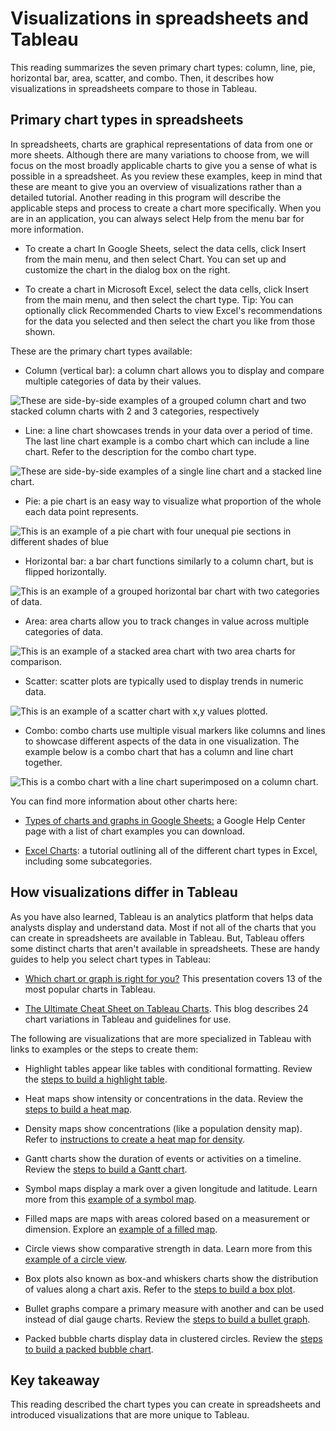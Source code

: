 Visualizations in spreadsheets and Tableau
==========================================

This reading summarizes the seven primary chart types: column, line, pie, horizontal bar, area, scatter, and combo. Then, it describes how visualizations in spreadsheets compare to those in Tableau.

Primary chart types in spreadsheets
-----------------------------------

In spreadsheets, charts are graphical representations of data from one or more sheets. Although there are many variations to choose from, we will focus on the most broadly applicable charts to give you a sense of what is possible in a spreadsheet. As you review these examples, keep in mind that these are meant to give you an overview of visualizations rather than a detailed tutorial. Another reading in this program will describe the applicable steps and process to create a chart more specifically. When you are in an application, you can always select Help from the menu bar for more information. 

-   To create a chart In Google Sheets, select the data cells, click Insert from the main menu, and then select Chart. You can set up and customize the chart in the dialog box on the right.

-   To create a chart in Microsoft Excel, select the data cells, click Insert from the main menu, and then select the chart type. Tip: You can optionally click Recommended Charts to view Excel's recommendations for the data you selected and then select the chart you like from those shown.

These are the primary chart types available:

-   Column (vertical bar): a column chart allows you to display and compare multiple categories of data by their values. 

![These are side-by-side examples of a grouped column chart and two stacked column charts with 2 and 3 categories, respectively](https://d3c33hcgiwev3.cloudfront.net/imageAssetProxy.v1/bhttENx_ToCbbRDcf_6AnA_a3eda9be6caa4e1c9f0a40f099571b40_Screen-Shot-2021-02-26-at-4.50.44-PM.png?expiry=1645315200000&hmac=XBoyXFgw0cLZxX4iVUyRqce5r-AxO-UB65LbgJfs36c)

-   Line: a line chart showcases trends in your data over a period of time. The last line chart example is a combo chart which can include a line chart. Refer to the description for the combo chart type.

![These are side-by-side examples of a single line chart and a stacked line chart.](https://d3c33hcgiwev3.cloudfront.net/imageAssetProxy.v1/wjw42RJXT4e8ONkSVw-HGA_22efe94ba0774eebb8bcd4c44f2e18d5_Screen-Shot-2021-02-28-at-5.43.25-PM.png?expiry=1645315200000&hmac=GsTPotNc6Gc3p7orrtUJ9uU3bkjAaey0MlgavzQjox4)

-   Pie: a pie chart is an easy way to visualize what proportion of the whole each data point represents. 

![This is an example of a pie chart with four unequal pie sections in different shades of blue](https://d3c33hcgiwev3.cloudfront.net/imageAssetProxy.v1/lvzCpvu6SHG8wqb7ughxIg_d77eac61c2424b94b8c1700f040e1b13_Screen-Shot-2021-02-28-at-5.44.04-PM.png?expiry=1645315200000&hmac=aDpCCQn2yYsAMIYWd7pvGy4W3gjJQog8nHCzgkcZk-c)

-   Horizontal bar: a bar chart functions similarly to a column chart, but is flipped horizontally. 

![This is an example of a grouped horizontal bar chart with two categories of data.](https://d3c33hcgiwev3.cloudfront.net/imageAssetProxy.v1/GTe0_mMVSTu3tP5jFYk7_g_6b8358837acb4f2e9b84a7b7cb7b5e66_Screen-Shot-2021-02-28-at-5.44.34-PM.png?expiry=1645315200000&hmac=BtnaBgJXzSzojkTXTEkdoB3_gK9dLeZX4zSvf33r5jM)

-   Area: area charts allow you to track changes in value across multiple categories of data. 

![This is an example of a stacked area chart with two area charts for comparison.](https://d3c33hcgiwev3.cloudfront.net/imageAssetProxy.v1/APUvVGCsR8y1L1RgrJfMdA_abd661517c4145de9e1a2b60322a7be9_Screen-Shot-2021-02-28-at-5.45.14-PM.png?expiry=1645315200000&hmac=jlB9C4PGJD_npzK1Irqmq97UyDrpb_vWgyrni5URG2Q)

-   Scatter: scatter plots are typically used to display trends in numeric data.

![This is an example of a scatter chart with x,y values plotted.](https://d3c33hcgiwev3.cloudfront.net/imageAssetProxy.v1/UVQbZpg-Rj6UG2aYPsY-Mg_db28b59319d1403d9e0b8507a7eedf65_Screen-Shot-2021-02-28-at-5.45.43-PM.png?expiry=1645315200000&hmac=t0OPTet1RjgHNP_LU035Xm2M4nV1lzK8ugOVsduDvGo)

-   Combo: combo charts use multiple visual markers like columns and lines to showcase different aspects of the data in one visualization. The example below is a combo chart that has a column and line chart together.

![This is a combo chart with a line chart superimposed on a column chart.](https://d3c33hcgiwev3.cloudfront.net/imageAssetProxy.v1/HN2Ufut2RQ2dlH7rdsUNFg_b4db76c2660940faa2b886356ec91cbf_Screen-Shot-2021-02-28-at-5.46.10-PM.png?expiry=1645315200000&hmac=hxgO6R0HB5Jf0o9FGzHe1802rJ4bLi-M93ZRuHkWiyE)

You can find more information about other charts here:

-   [Types of charts and graphs in Google Sheets:](https://support.google.com/docs/answer/190718?hl=en "Types of charts and graphs in google sheets") a Google Help Center page with a list of chart examples you can download. 

-   [Excel Charts](https://www.tutorialspoint.com/excel_charts/excel_charts_types.htm "excel charts"): a tutorial outlining all of the different chart types in Excel, including some subcategories. 

How visualizations differ in Tableau
------------------------------------

As you have also learned, Tableau is an analytics platform that helps data analysts display and understand data. Most if not all of the charts that you can create in spreadsheets are available in Tableau. But, Tableau offers some distinct charts that aren't available in spreadsheets. These are handy guides to help you select chart types in Tableau: 

-   [Which chart or graph is right for you?](http://www.tableau.com/sites/default/files/media/which_chart_v6_final_0.pdf "Which chart or graph is right for you?") This presentation covers 13 of the most popular charts in Tableau.

-   [The Ultimate Cheat Sheet on Tableau Charts](https://towardsdatascience.com/the-ultimate-cheat-sheet-on-tableau-charts-642bca94dde5 "The ultimate cheat sheet on tableau charts"). This blog describes 24 chart variations in Tableau and guidelines for use. 

The following are visualizations that are more specialized in Tableau with links to examples or the steps to create them:

-   Highlight tables appear like tables with conditional formatting. Review the [steps to build a highlight table](https://help.tableau.com/current/pro/desktop/en-us/buildexamples_highlight.htm "steps to build a highlight table"). 

-   Heat maps show intensity or concentrations in the data. Review the [steps to build a heat map](https://help.tableau.com/current/pro/desktop/en-us/buildexamples_highlight.htm "steps to build a heat map").

-   Density maps show concentrations (like a population density map). Refer to [instructions to create a heat map for density](https://help.tableau.com/current/pro/desktop/en-us/maps_howto_heatmap.htm "instructions to create a heat map for density").  

-   Gantt charts show the duration of events or activities on a timeline. Review the [steps to build a Gantt chart](https://help.tableau.com/current/pro/desktop/en-us/buildexamples_gantt.htm "steps to build a Gantt chart").

-   Symbol maps display a mark over a given longitude and latitude. Learn more from this [example of a symbol map](https://interworks.com/blog/ccapitula/2014/08/18/tableau-essentials-chart-types-symbol-map/ "example of a symbol map").

-   Filled maps are maps with areas colored based on a measurement or dimension. Explore an [example of a filled map](https://interworks.com/blog/ccapitula/2014/09/23/tableau-essentials-chart-types-filled-map/ "example of a filled map").

-   Circle views show comparative strength in data. Learn more from this [example of a circle view](https://interworks.com/blog/ccapitula/2014/10/17/tableau-essentials-chart-types-circle-view/ "example of a circle view").

-   Box plots also known as box-and whiskers charts show the distribution of values along a chart axis. Refer to the [steps to build a box plot](https://help.tableau.com/current/pro/desktop/en-us/buildexamples_boxplot.htm "steps to build a box plot").

-   Bullet graphs compare a primary measure with another and can be used instead of dial gauge charts. Review the [steps to build a bullet graph](https://help.tableau.com/current/pro/desktop/en-us/qs_bullet_graphs.htm "steps to build a bullet graph").

-   Packed bubble charts display data in clustered circles. Review the [steps to build a packed bubble chart](https://help.tableau.com/current/pro/desktop/en-us/buildexamples_bubbles.htm "steps to build a packed bubble chart").

Key takeaway
------------

This reading described the chart types you can create in spreadsheets and introduced visualizations that are more unique to Tableau.